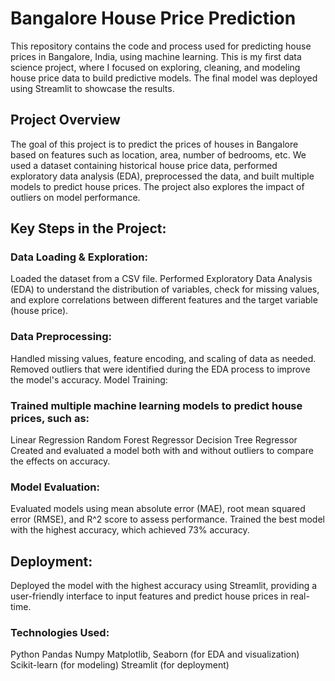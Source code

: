 
# Bangalore House Price Prediction
This repository contains the code and process used for predicting house prices in Bangalore, India, using machine learning. This is my first data science project, where I focused on exploring, cleaning, and modeling house price data to build predictive models. The final model was deployed using Streamlit to showcase the results.

## Project Overview
The goal of this project is to predict the prices of houses in Bangalore based on features such as location, area, number of bedrooms, etc. We used a dataset containing historical house price data, performed exploratory data analysis (EDA), preprocessed the data, and built multiple models to predict house prices. The project also explores the impact of outliers on model performance.

## Key Steps in the Project:
### Data Loading & Exploration:
Loaded the dataset from a CSV file.
Performed Exploratory Data Analysis (EDA) to understand the distribution of variables, check for missing values, and explore correlations between different features and the target variable (house price).
### Data Preprocessing:
Handled missing values, feature encoding, and scaling of data as needed.
Removed outliers that were identified during the EDA process to improve the model's accuracy.
Model Training:

### Trained multiple machine learning models to predict house prices, such as:
Linear Regression
Random Forest Regressor
Decision Tree Regressor
Created and evaluated a model both with and without outliers to compare the effects on accuracy.

### Model Evaluation:
Evaluated models using mean absolute error (MAE), root mean squared error (RMSE), and R^2 score to assess performance.
Trained the best model with the highest accuracy, which achieved 73% accuracy.
## Deployment:
Deployed the model with the highest accuracy using Streamlit, providing a user-friendly interface to input features and predict house prices in real-time.
### Technologies Used:
Python
Pandas
Numpy
Matplotlib, Seaborn (for EDA and visualization)
Scikit-learn (for modeling)
Streamlit (for deployment)
